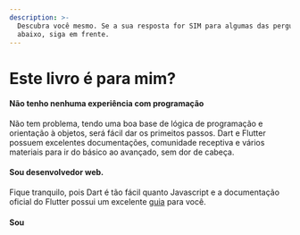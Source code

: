 ```yaml
---
description: >-
  Descubra você mesmo. Se a sua resposta for SIM para algumas das pergunta
  abaixo, siga em frente.
---
```


# Este livro é para mim?

#### Não tenho nenhuma experiência com programação

Não tem problema, tendo uma boa base de lógica de programação e orientação à objetos, será fácil dar os primeitos passos. Dart e Flutter possuem excelentes documentações, comunidade receptiva e vários materiais para ir do básico ao avançado, sem dor de cabeça. 

#### Sou desenvolvedor web.

Fique tranquilo, pois Dart é tão fácil quanto Javascript e a documentação oficial do Flutter possui um excelente [guia](https://flutter.dev/docs/get-started/flutter-for/web-devs) para você. 



#### Sou 

